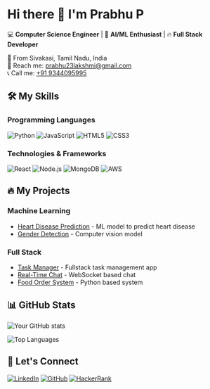 # Hi there 👋 I'm Prabhu P

💻 **Computer Science Engineer** | 🚀 **AI/ML Enthusiast** | 🔥 **Full Stack Developer**

📍 From Sivakasi, Tamil Nadu, India  
📧 Reach me: [prabhu23lakshmi@gmail.com](mailto:prabhu23lakshmi@gmail.com)  
📞 Call me: [+91 9344095995](tel:+919344095995)

## 🛠️ My Skills

### Programming Languages
![Python](https://img.shields.io/badge/Python-3776AB?style=for-the-badge&logo=python&logoColor=white)
![JavaScript](https://img.shields.io/badge/JavaScript-F7DF1E?style=for-the-badge&logo=javascript&logoColor=black)
![HTML5](https://img.shields.io/badge/HTML5-E34F26?style=for-the-badge&logo=html5&logoColor=white)
![CSS3](https://img.shields.io/badge/CSS3-1572B6?style=for-the-badge&logo=css3&logoColor=white)

### Technologies & Frameworks
![React](https://img.shields.io/badge/React-20232A?style=for-the-badge&logo=react&logoColor=61DAFB)
![Node.js](https://img.shields.io/badge/Node.js-43853D?style=for-the-badge&logo=node.js&logoColor=white)
![MongoDB](https://img.shields.io/badge/MongoDB-4EA94B?style=for-the-badge&logo=mongodb&logoColor=white)
![AWS](https://img.shields.io/badge/AWS-%23FF9900.svg?style=for-the-badge&logo=amazon-aws&logoColor=white)

## 🔥 My Projects

### Machine Learning
- [Heart Disease Prediction](https://github.com/Prabhu3052/Machine-learning-Projects) - ML model to predict heart disease
- [Gender Detection](https://github.com/Prabhu3052/Gender-detection) - Computer vision model

### Full Stack
- [Task Manager](https://task-manager-app-gold-one.vercel.app) - Fullstack task management app
- [Real-Time Chat](https://real-time-chat-app-eight-dusky.vercel.app) - WebSocket based chat
- [Food Order System](https://github.com/Prabhu3052/Food-order-system) - Python based system

## 📊 GitHub Stats

![Your GitHub stats](https://github-readme-stats.vercel.app/api?username=Prabhu3052&show_icons=true&theme=radical)

![Top Languages](https://github-readme-stats.vercel.app/api/top-langs/?username=Prabhu3052&layout=compact&theme=radical)

## 🤝 Let's Connect

[![LinkedIn](https://img.shields.io/badge/LinkedIn-0077B5?style=for-the-badge&logo=linkedin&logoColor=white)](https://linkedin.com/in/prabhu13p)
[![GitHub](https://img.shields.io/badge/GitHub-100000?style=for-the-badge&logo=github&logoColor=white)](https://github.com/Prabhu3052)
[![HackerRank](https://img.shields.io/badge/-Hackerrank-2EC866?style=for-the-badge&logo=HackerRank&logoColor=white)](https://www.hackerrank.com/profile/prabhu23lakshmi)
